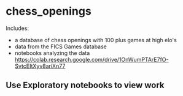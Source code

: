 # chess_openings
Includes:
- a database of chess openings with 100 plus games at high elo's
- data from the FICS Games database
- notebooks analyzing the data
https://colab.research.google.com/drive/1OnWumPTArE7fO-SvtcEItXyv8ariXn77

## Use Exploratory notebooks to view work
